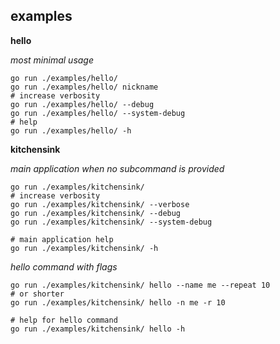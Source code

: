 ## examples

**hello**

*most minimal usage*

```
go run ./examples/hello/
go run ./examples/hello/ nickname
# increase verbosity
go run ./examples/hello/ --debug
go run ./examples/hello/ --system-debug
# help
go run ./examples/hello/ -h
```

**kitchensink**

*main application when no subcommand is provided*

```
go run ./examples/kitchensink/
# increase verbosity
go run ./examples/kitchensink/ --verbose
go run ./examples/kitchensink/ --debug
go run ./examples/kitchensink/ --system-debug

# main application help
go run ./examples/kitchensink/ -h
```

*hello command with flags*

```
go run ./examples/kitchensink/ hello --name me --repeat 10 
# or shorter
go run ./examples/kitchensink/ hello -n me -r 10 

# help for hello command
go run ./examples/kitchensink/ hello -h
```

